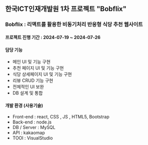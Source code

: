 ## 한국ICT인재개발원 1차 프로젝트 "Bobflix"

### Bobflix : 리액트를 활용한 비동기처리 반응형 식당 추천 웹사이트

#### 프로젝트 진행 기간 : 2024-07-19 ~ 2024-07-26

#### 담당 기능
* 메인 UI 및 기능 구현  
* 추천 페이지 UI 및 기능 구현  
* 식당 상세페이지 UI 및 기능 구현  
* 리뷰 CRUD 기능 구현  
* 전체적인 UI 보완  
* DB 설계 및 통합  

#### 개발 환경 (사용기술)
* Front-end : react, CSS , JS , HTML5, Bootstrap  
* Back-end : node.js  
* DB / Server : MySQL  
* API : kakaomap  
* TOOl : VisualStudio
 
